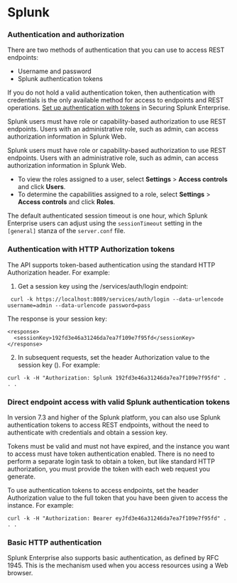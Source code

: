 # Splunk

### Authentication and authorization

There are two methods of authentication that you can use to access REST endpoints:

- Username and password
- Splunk authentication tokens

If you do not hold a valid authentication token, then authentication with credentials is the only available method for access to endpoints and REST operations. [Set up authentication with tokens](http://docs.splunk.com/Documentation/Splunk/9.0.1/Security/Setupauthenticationwithtokens) in Securing Splunk Enterprise.

Splunk users must have role or capability-based authorization to use REST endpoints. Users with an administrative role, such as admin, can access authorization information in Splunk Web.

Splunk users must have role or capability-based authorization to use REST endpoints. Users with an administrative role, such as admin, can access authorization information in Splunk Web.

- To view the roles assigned to a user, select **Settings** > **Access controls** and click **Users**.
- To determine the capabilities assigned to a role, select **Settings** > **Access controls** and click **Roles**.

The default authenticated session timeout is one hour, which Splunk Enterprise users can adjust using the ```sessionTimeout``` setting in the ```[general]``` stanza of the ```server.conf``` file.

### Authentication with HTTP Authorization tokens

The API supports token-based authentication using the standard HTTP Authorization header. For example:

1. Get a session key using the /services/auth/login endpoint:

``` curl -k https://localhost:8089/services/auth/login --data-urlencode username=admin --data-urlencode password=pass```

The response is your session key:

``` 
<response> 
  <sessionKey>192fd3e46a31246da7ea7f109e7f95fd</sessionKey>
</response>
```
2. In subsequent requests, set the header Authorization value to the session key (<sessionKey>). For example:
  
``` curl -k -H "Authorization: Splunk 192fd3e46a31246da7ea7f109e7f95fd" . . . ```
  
### Direct endpoint access with valid Splunk authentication tokens
In version 7.3 and higher of the Splunk platform, you can also use Splunk authentication tokens to access REST endpoints, without the need to authenticate with credentials and obtain a session key.

Tokens must be valid and must not have expired, and the instance you want to access must have token authentication enabled. There is no need to perform a separate login task to obtain a token, but like standard HTTP authorization, you must provide the token with each web request you generate.

To use authentication tokens to access endpoints, set the header Authorization value to the full token that you have been given to access the instance. For example:

``` curl -k -H "Authorization: Bearer eyJfd3e46a31246da7ea7f109e7f95fd" . . . ```
  
### Basic HTTP authentication
  
Splunk Enterprise also supports basic authentication, as defined by RFC 1945. This is the mechanism used when you access resources using a Web browser.
